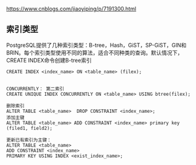 https://www.cnblogs.com/jiaoyiping/p/7191300.html



## 索引类型

PostgreSQL提供了几种索引类型：B-tree，Hash，GiST，SP-GiST，GIN和BRIN。每个索引类型使用不同的算法，适合不同种类的查询。默认情况下，CREATE INDEX命令创建B-tree索引



```
CREATE INDEX <index_name> ON <table_name> (filex);


CONCURRENTLY： 第二索引
CREATE UNIQUE INDEX CONCURRENTLY ON <table_name> USING btree(filex);
```





```
删除索引
ALTER TABLE <table_name>  DROP CONSTRAINT <index_name>;
添加主键
ALTER TABLE <table_name> ADD CONSTRAINT <index_name> primary key (filed1, field2);
```



```
更新已有索引为主键：
ALTER TABLE <table_name> 
ADD CONSTRAINT <index_name> 
PRIMARY KEY USING INDEX <exist_index_name>;
```

